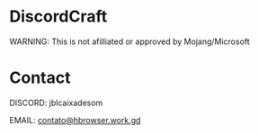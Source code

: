 # DiscordCraft
WARNING: This is not afilliated or approved by Mojang/Microsoft
# Contact
DISCORD: jblcaixadesom

EMAIL: contato@hbrowser.work.gd
